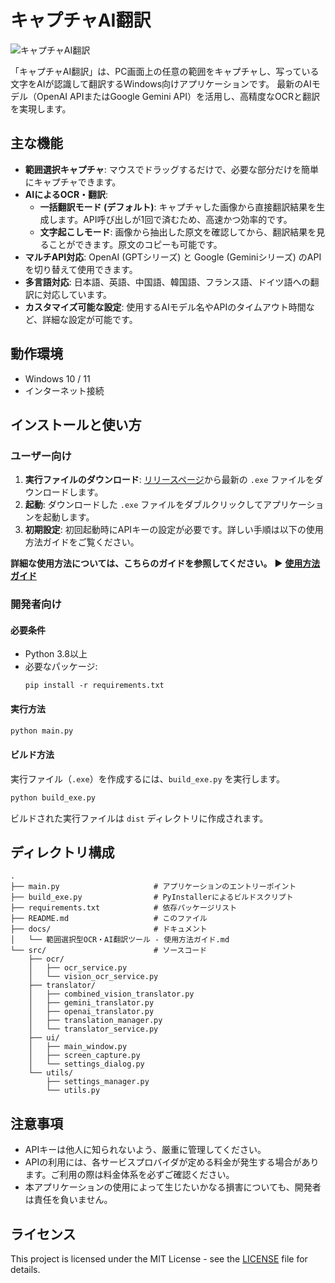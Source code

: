 # キャプチャAI翻訳

![キャプチャAI翻訳](https://user-images.githubusercontent.com/your-account/your-repo/your-image.png)  <!-- TODO: Add a screenshot of the application -->

「キャプチャAI翻訳」は、PC画面上の任意の範囲をキャプチャし、写っている文字をAIが認識して翻訳するWindows向けアプリケーションです。
最新のAIモデル（OpenAI APIまたはGoogle Gemini API）を活用し、高精度なOCRと翻訳を実現します。

## 主な機能

- **範囲選択キャプチャ**: マウスでドラッグするだけで、必要な部分だけを簡単にキャプチャできます。
- **AIによるOCR・翻訳**:
    - **一括翻訳モード (デフォルト)**: キャプチャした画像から直接翻訳結果を生成します。API呼び出しが1回で済むため、高速かつ効率的です。
    - **文字起こしモード**: 画像から抽出した原文を確認してから、翻訳結果を見ることができます。原文のコピーも可能です。
- **マルチAPI対応**: OpenAI (GPTシリーズ) と Google (Geminiシリーズ) のAPIを切り替えて使用できます。
- **多言語対応**: 日本語、英語、中国語、韓国語、フランス語、ドイツ語への翻訳に対応しています。
- **カスタマイズ可能な設定**: 使用するAIモデル名やAPIのタイムアウト時間など、詳細な設定が可能です。

## 動作環境

- Windows 10 / 11
- インターネット接続

## インストールと使い方

### ユーザー向け

1.  **実行ファイルのダウンロード**:
    [リリースページ](https://github.com/tarutaru247/LLM_Capture_Translation/releases)から最新の `.exe` ファイルをダウンロードします。
2.  **起動**:
    ダウンロードした `.exe` ファイルをダブルクリックしてアプリケーションを起動します。
3.  **初期設定**:
    初回起動時にAPIキーの設定が必要です。詳しい手順は以下の使用方法ガイドをご覧ください。

**詳細な使用方法については、こちらのガイドを参照してください。**
▶ [**使用方法ガイド**](./docs/範囲選択型OCR・AI翻訳ツール%20-%20使用方法ガイド.md)

### 開発者向け

#### 必要条件

- Python 3.8以上
- 必要なパッケージ:
  ```
  pip install -r requirements.txt
  ```

#### 実行方法

```bash
python main.py
```

#### ビルド方法

実行ファイル（`.exe`）を作成するには、`build_exe.py` を実行します。

```bash
python build_exe.py
```

ビルドされた実行ファイルは `dist` ディレクトリに作成されます。

## ディレクトリ構成

```
.
├── main.py                     # アプリケーションのエントリーポイント
├── build_exe.py                # PyInstallerによるビルドスクリプト
├── requirements.txt            # 依存パッケージリスト
├── README.md                   # このファイル
├── docs/                       # ドキュメント
│   └── 範囲選択型OCR・AI翻訳ツール - 使用方法ガイド.md
└── src/                        # ソースコード
    ├── ocr/
    │   ├── ocr_service.py
    │   └── vision_ocr_service.py
    ├── translator/
    │   ├── combined_vision_translator.py
    │   ├── gemini_translator.py
    │   ├── openai_translator.py
    │   ├── translation_manager.py
    │   └── translator_service.py
    ├── ui/
    │   ├── main_window.py
    │   ├── screen_capture.py
    │   └── settings_dialog.py
    └── utils/
        ├── settings_manager.py
        └── utils.py
```

## 注意事項

- APIキーは他人に知られないよう、厳重に管理してください。
- APIの利用には、各サービスプロバイダが定める料金が発生する場合があります。ご利用の際は料金体系を必ずご確認ください。
- 本アプリケーションの使用によって生じたいかなる損害についても、開発者は責任を負いません。

## ライセンス

This project is licensed under the MIT License - see the [LICENSE](LICENSE) file for details.
